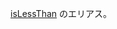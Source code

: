 <a href="#!/api/Ext.Version-method-isLessThan" rel="Ext.Version-method-isLessThan" class="docClass">isLessThan</a>
のエリアス。

